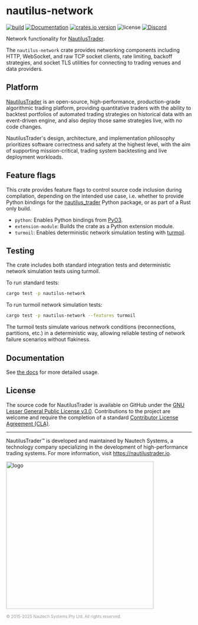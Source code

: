 # nautilus-network

[![build](https://github.com/nautechsystems/nautilus_trader/actions/workflows/build.yml/badge.svg?branch=master)](https://github.com/nautechsystems/nautilus_trader/actions/workflows/build.yml)
[![Documentation](https://img.shields.io/docsrs/nautilus-network)](https://docs.rs/nautilus-network/latest/nautilus-network/)
[![crates.io version](https://img.shields.io/crates/v/nautilus-network.svg)](https://crates.io/crates/nautilus-network)
![license](https://img.shields.io/github/license/nautechsystems/nautilus_trader?color=blue)
[![Discord](https://img.shields.io/badge/Discord-%235865F2.svg?logo=discord&logoColor=white)](https://discord.gg/NautilusTrader)

Network functionality for [NautilusTrader](http://nautilustrader.io).

The `nautilus-network` crate provides networking components including HTTP, WebSocket, and raw TCP socket
clients, rate limiting, backoff strategies, and socket TLS utilities for connecting to
trading venues and data providers.

## Platform

[NautilusTrader](http://nautilustrader.io) is an open-source, high-performance, production-grade
algorithmic trading platform, providing quantitative traders with the ability to backtest
portfolios of automated trading strategies on historical data with an event-driven engine,
and also deploy those same strategies live, with no code changes.

NautilusTrader's design, architecture, and implementation philosophy prioritizes software correctness and safety at the
highest level, with the aim of supporting mission-critical, trading system backtesting and live deployment workloads.

## Feature flags

This crate provides feature flags to control source code inclusion during compilation,
depending on the intended use case, i.e. whether to provide Python bindings
for the [nautilus_trader](https://pypi.org/project/nautilus_trader) Python package,
or as part of a Rust only build.

- `python`: Enables Python bindings from [PyO3](https://pyo3.rs).
- `extension-module`: Builds the crate as a Python extension module.
- `turmoil`: Enables deterministic network simulation testing with [turmoil](https://github.com/tokio-rs/turmoil).

## Testing

The crate includes both standard integration tests and deterministic network simulation tests using turmoil.

To run standard tests:

```bash
cargo test -p nautilus-network
```

To run turmoil network simulation tests:

```bash
cargo test -p nautilus-network --features turmoil
```

The turmoil tests simulate various network conditions (reconnections, partitions, etc.) in a deterministic way,
allowing reliable testing of network failure scenarios without flakiness.

## Documentation

See [the docs](https://docs.rs/nautilus-network) for more detailed usage.

## License

The source code for NautilusTrader is available on GitHub under the [GNU Lesser General Public License v3.0](https://www.gnu.org/licenses/lgpl-3.0.en.html).
Contributions to the project are welcome and require the completion of a standard [Contributor License Agreement (CLA)](https://github.com/nautechsystems/nautilus_trader/blob/develop/CLA.md).

---

NautilusTrader™ is developed and maintained by Nautech Systems, a technology
company specializing in the development of high-performance trading systems.
For more information, visit <https://nautilustrader.io>.

<img src="https://nautilustrader.io/nautilus-logo-white.png" alt="logo" width="400" height="auto"/>

<span style="font-size: 0.8em; color: #999;">© 2015-2025 Nautech Systems Pty Ltd. All rights reserved.</span>
